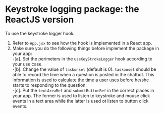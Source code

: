 # Keystroke logging package: the ReactJS version

To use the keystroke logger hook:

1. Refer to `App.jsx` to see how the hook is implemented in a React app.
2. Make sure you do the following things before implement the package in your app: \
   -[a]. Set the perimeters in the `useKeyStrokeLogger` hook according to your use case. \
   -[b]. Change the value of `taskonset` (default is 0). `taskonset` should be able to record the time when a question is posted in the chatbot. This information is used to calculate the time a user uses before he/she starts to responding to the question. \
   -[c]. Put the `textAreaRef` and `submitButtonRef` in the correct places in your app. The former is used to listen to keystroke and mouse click events in a text area while the latter is used ot listen to button click events.
